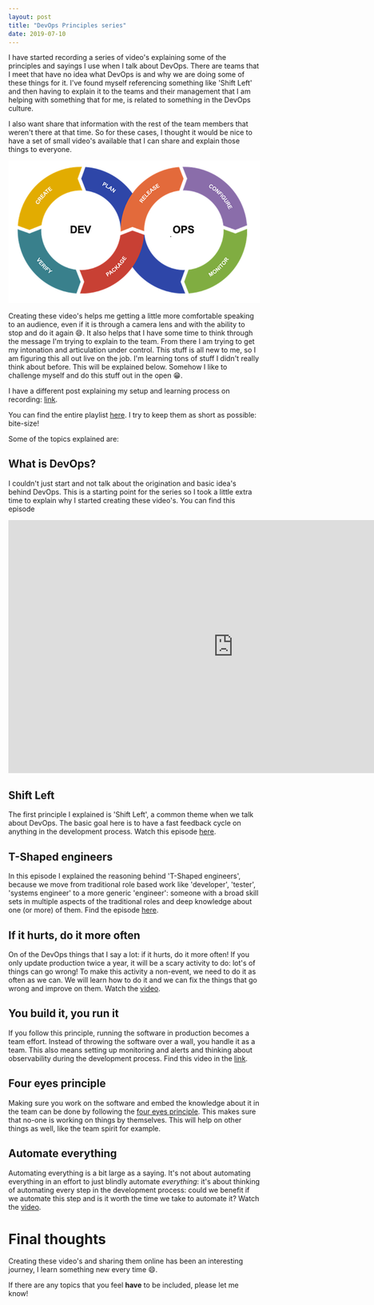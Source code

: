 ```yaml
---
layout: post
title: "DevOps Principles series"
date: 2019-07-10
---
```


I have started recording a series of video's explaining some of the principles and sayings I use when I talk about DevOps. There are teams that I meet that have no idea what DevOps is and why we are doing some of these things for it. I've found myself referencing something like 'Shift Left' and then having to explain it to the teams and their management that I am helping with something that for me, is related to something in the DevOps culture.  

I also want share that information with the rest of the team members that weren't there at that time. So for these cases, I thought it would be nice to have a set of small video's available that I can share and explain those things to everyone. 

![DevOps Continues Cycle](/images/20190710/20190710_01_DevOps.png)

Creating these video's helps me getting a little more comfortable speaking to an audience, even if it is through a camera lens and with the ability to stop and do it again 😄. It also helps that I have some time to think through the message I'm trying to explain to the team. From there I am trying to get my intonation and articulation under control. This stuff is all new to me, so I am figuring this all out live on the job. I'm learning tons of stuff I didn't really think about before. This will be explained below. Somehow I like to challenge myself and do this stuff out in the open 😁.

I have a different post explaining my setup and learning process on recording: [link](https://rajbos.github.io/blog/2019/07/10/DevOps-Principles-series-recording-setup).

You can find the entire playlist [here](https://www.youtube.com/watch?v=eEB9h8mU8rY&list=PLXVVwOM8uv2wQyhQ7mB_Nv_iXyMuXf-GT). I try to keep them as short as possible: bite-size!

Some of the topics explained are:
## What is DevOps?
I couldn't just start and not talk about the origination and basic idea's behind DevOps. This is a starting point for the series so I took a little extra time to explain why I started creating these video's. You can find this episode 
<iframe width="900" height="506" src="https://www.youtube.com/embed/eEB9h8mU8rY?list=PLXVVwOM8uv2wQyhQ7mB_Nv_iXyMuXf-GT" frameborder="0" allow="accelerometer; autoplay; encrypted-media; gyroscope; picture-in-picture" allowfullscreen></iframe>


## Shift Left
The first principle I explained is 'Shift Left', a common theme when we talk about DevOps. The basic goal here is to have a fast feedback cycle on anything in the development process. Watch this episode [here](https://www.youtube.com/watch?v=E4UD1dloNM8&list=PLXVVwOM8uv2wQyhQ7mB_Nv_iXyMuXf-GT&index=2).

## T-Shaped engineers
In this episode I explained the reasoning behind 'T-Shaped engineers', because we move from traditional role based work like 'developer', 'tester', 'systems engineer' to a more generic 'engineer': someone with a broad skill sets in multiple aspects of the traditional roles and deep knowledge about one (or more) of them. Find the episode [here](https://www.youtube.com/watch?v=E4UD1dloNM8&list=PLXVVwOM8uv2wQyhQ7mB_Nv_iXyMuXf-GT&index=3).

## If it hurts, do it more often
On of the DevOps things that I say a lot: if it hurts, do it more often! If you only update production twice a year, it will be a scary activity to do: lot's of things can go wrong! To make this activity a non-event, we need to do it as often as we can. We will learn how to do it and we can fix the things that go wrong and improve on them. Watch the [video](https://www.youtube.com/watch?v=E4UD1dloNM8&list=PLXVVwOM8uv2wQyhQ7mB_Nv_iXyMuXf-GT&index=4).

## You build it, you run it
If you follow this principle, running the software in production becomes a team effort. Instead of throwing the software over a wall, you handle it as a team. This also means setting up monitoring and alerts and thinking about observability during the development process. Find this video in the [link](https://www.youtube.com/watch?v=E4UD1dloNM8&list=PLXVVwOM8uv2wQyhQ7mB_Nv_iXyMuXf-GT&index=5).

## Four eyes principle
Making sure you work on the software and embed the knowledge about it in the team can be done by following the [four eyes principle](https://www.youtube.com/watch?v=E4UD1dloNM8&list=PLXVVwOM8uv2wQyhQ7mB_Nv_iXyMuXf-GT&index=6). This makes sure that no-one is working on things by themselves. This will help on other things as well, like the team spirit for example.

## Automate everything
Automating everything is a bit large as a saying. It's not about automating everything in an effort to just blindly automate *everything*: it's about thinking of automating every step in the development process: could we benefit if we automate this step and is it worth the time we take to automate it? Watch the [video](https://www.youtube.com/watch?v=E4UD1dloNM8&list=PLXVVwOM8uv2wQyhQ7mB_Nv_iXyMuXf-GT&index=7).


# Final thoughts
Creating these video's and sharing them online has been an interesting journey, I learn something new every time 😄.

If there are any topics that you feel **have** to be included, please let me know!